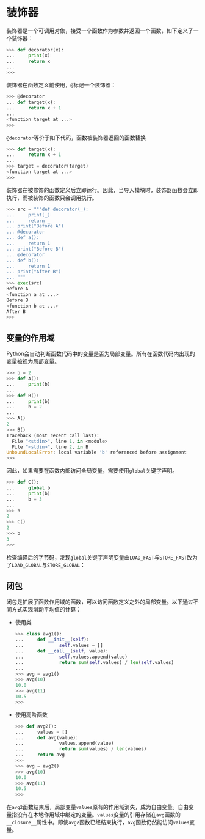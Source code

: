 # 装饰器

装饰器是一个可调用对象，接受一个函数作为参数并返回一个函数，如下定义了一个装饰器：

```python
>>> def decorator(x):
...     print(x)
...     return x
...
>>>
```

装饰器在函数定义前使用，`@`标记一个装饰器：

```python
>>> @decorator    
... def target(x):
...     return x + 1
... 
<function target at ...>
>>>
```

`@decorator`等价于如下代码，函数被装饰器返回的函数替换

```python
>>> def target(x):
...     return x + 1
... 
>>> target = decorator(target)
<function target at ...>
>>>
```

装饰器在被修饰的函数定义后立即运行。因此，当导入模块时，装饰器函数会立即执行，而被装饰的函数只会调用执行。

```python
>>> src = """def decorator(_):
...     print(_)
...     return _
... print("Before A")
... @decorator
... def a():
...     return 1
... print("Before B")
... @decorator  
... def b():
...     return 1
... print("After B")
... """
>>> exec(src)
Before A
<function a at ...>
Before B
<function b at ...>
After B
>>>
```

## 变量的作用域

Python会自动判断函数代码中的变量是否为局部变量。所有在函数代码内出现的变量被视为局部变量。

```python
>>> b = 2
>>> def A():
...     print(b)
... 
>>> def B():
...     print(b)
...     b = 2
... 
>>> A()
2
>>> B()
Traceback (most recent call last):
  File "<stdin>", line 1, in <module>
  File "<stdin>", line 2, in B
UnboundLocalError: local variable 'b' referenced before assignment
>>>
```

因此，如果需要在函数内部访问全局变量，需要使用`global`关键字声明。

```python
>>> def C():
...     global b
...     print(b)
...     b = 3
... 
>>> b
2
>>> C()
2
>>> b
3
>>>
```

检查编译后的字节码，发现`global`关键字声明变量由`LOAD_FAST`与`STORE_FAST`改为了`LOAD_GLOBAL`与`STORE_GLOBAL`：

## 闭包

闭包是扩展了函数作用域的函数，可以访问函数定义之外的局部变量。以下通过不同方式实现滑动平均值的计算：

* 使用类
  
  ```python
  >>> class avg1():
  ...     def __init__(self):
  ...             self.values = []
  ...     def __call__(self, value):
  ...             self.values.append(value)
  ...             return sum(self.values) / len(self.values)
  ... 
  >>> avg = avg1()
  >>> avg(10)
  10.0
  >>> avg(11)
  10.5
  >>>
  ```

* 使用高阶函数

  ```python
  >>> def avg2():
  ...     values = []
  ...     def avg(value): 
  ...             values.append(value)
  ...             return sum(values) / len(values)
  ...     return avg
  >>> 
  >>> avg = avg2()
  >>> avg(10)
  10.0
  >>> avg(11)
  10.5
  >>>
  ```

在`avg2`函数结束后，局部变量`values`原有的作用域消失，成为自由变量。自由变量指没有在本地作用域中绑定的变量。`values`变量的引用存储在`avg`函数的`__closure__`属性中。即使`avg2`函数已经结束执行，`avg`函数仍然能访问`values`变量。
